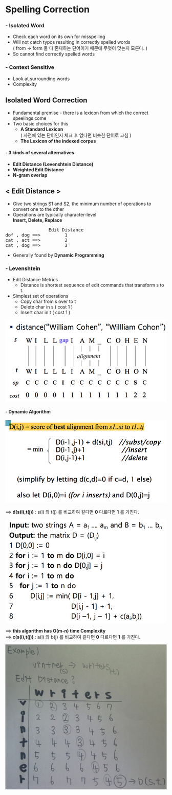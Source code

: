 Spelling Correction
=======

### - Isolated Word
- Check each word on its own for misspelling
- Will not catch typos resulting in correctly spelled words<br>( from -> form 둘 다 존재하는 단어이기 때문에 무엇이 맞는지 모른다. )
- So cannot find correctly spelled words

### - Context Sensitive
- Look at surrounding words
- Complexity

Isolated Word Correction
------
- Fundamental premise - there is a lexicon from which the correct speelings come
- Two basic choices for this
	- **A Standard Lexicon**<br>( 사전에 있는 단어인지 체크 후 없다면 비슷한 단어로 고침 )
	- **The Lexicon of the indexed corpus**

#### - 3 kinds of several alternatives
- **Edit Distance (Levenshtein Distance)**
- **Weighted Edit Distance**
- **N-gram overlap**

< Edit Distance >
-------
- Give two strings S1 and S2, the minimum number of operations to convert one to the other
- Operations are typically character-level<br>**Insert, Delete, Replace**

<pre>
				Edit Distance
dof , dog ==>		  1
cat , act ==>		  2
cat , dog ==>		  3
</pre>

- Generally found by **Dynamic Programming**

### - Levenshtein
- Edit Distance Metrics
	- Distance is shortest sequence of edit commands that transform s to t.
- Simplest set of operations
	- Copy char from s over to t
	- Delete char in s ( cost 1 )
	- Insert char in t ( cost 1 )

![screenshot](img/Levenshtein.png)

#### - Dynamic Algorithm

![screenshot](img/Levenshtein2.png)

==> **d(s(i),t(j))** : s(i) 와  t(j) 를  비교하여 같다면 **0** 다르다면  **1** 를 가진다.

![screenshot](img/editDistanceAlgorithm.png)

==> **this algorithm has O(m-n) time Complexity**<br>
==> **c(s(i),t(j))** : a(i) 와  b(j) 를  비교하여 같다면 **0** 다르다면  **1** 를 가진다.

![screenshot](img/editDistanceEx.png)
